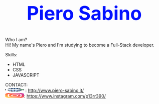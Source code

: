 <img>
<h1 style="font-size:60px; color: #01f; text-align:center;">Piero Sabino</h1>

Who I am?<br/>
Hi! My name's Piero and I'm studying to become a Full-Stack developer.

Skills:
- HTML
- CSS 
- JAVASCRIPT



CONTACT:<br/>
<img src="/img/web-search-engine.svg" width="60px" height="15px"> : http://www.piero-sabino.it/<br/>
<img src="/img/instagram.svg" width="60px" height="15px">:  https://www.instagram.com/p13rr390/ <br/>
